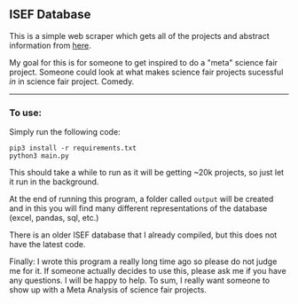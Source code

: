 ## ISEF Database

This is a simple web scraper which gets all of the projects and abstract information from [here](https://abstracts.scienceforsociety.org). 

My goal for this is for someone to get inspired to do a "meta" science fair project. Someone could look at what makes science fair projects sucessful *in* in science fair project. Comedy.

---

### To use:
Simply run the following code:
```
pip3 install -r requirements.txt
python3 main.py
```
This should take a while to run as it will be getting ~20k projects, so just let it run in the background.

At the end of running this program, a folder called `output` will be created and in this you will find many different representations of the database (excel, pandas, sql, etc.)

There is an older ISEF database that I already compiled, but this does not have the latest code.

Finally: I wrote this program a really long time ago so please do not judge me for it. If someone actually decides to use this, please ask me if you have any questions. I will be happy to help. To sum, I really want someone to show up with a Meta Analysis of science fair projects.
